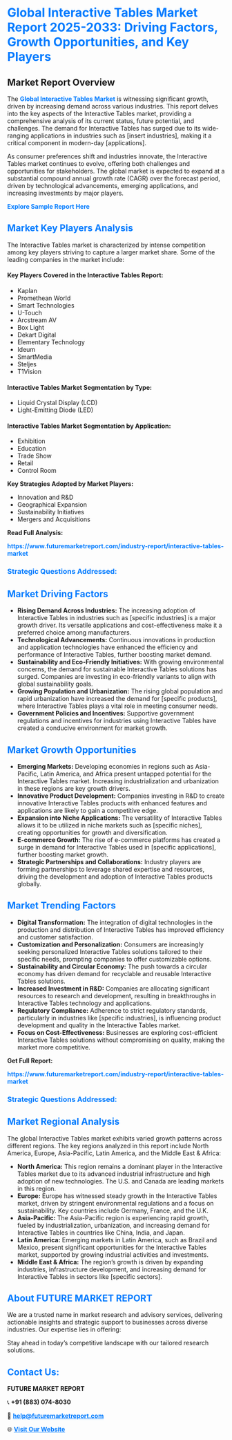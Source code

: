 <h1 style="color: #007BFF;">Global Interactive Tables Market Report 2025-2033: Driving Factors, Growth Opportunities, and Key Players</h1>

<section id="overview">
<h2>Market Report Overview</h2>
<p>The <a href="https://www.futuremarketreport.com/industry-report/interactive-tables-market" style="color: #007BFF; text-decoration: none;"><strong>Global Interactive Tables Market</strong></a> is witnessing significant growth, driven by increasing demand across various industries. This report delves into the key aspects of the Interactive Tables market, providing a comprehensive analysis of its current status, future potential, and challenges. The demand for Interactive Tables has surged due to its wide-ranging applications in industries such as [insert industries], making it a critical component in modern-day [applications].</p>
<p>As consumer preferences shift and industries innovate, the Interactive Tables market continues to evolve, offering both challenges and opportunities for stakeholders. The global market is expected to expand at a substantial compound annual growth rate (CAGR) over the forecast period, driven by technological advancements, emerging applications, and increasing investments by major players.</p>
</section>

<section id="overview">
<p><a href="https://www.futuremarketreport.com/request-sample/reportId=63406" style="color: #007BFF; text-decoration: none;"><strong>Explore Sample Report Here</strong></a></p>
</section>

<section id="key-players">
<h2 style="color: #007BFF;">Market Key Players Analysis</h2>
<p>The Interactive Tables market is characterized by intense competition among key players striving to capture a larger market share. Some of the leading companies in the market include:</p>
<h4>Key Players Covered in the Interactive Tables Report:</h4>
<ul><li>Kaplan</li><li>Promethean World</li><li>Smart Technologies</li><li>U-Touch</li><li>Arcstream AV</li><li>Box Light</li><li>Dekart Digital</li><li>Elementary Technology</li><li>Ideum</li><li>SmartMedia</li><li>Steljes</li><li>T1Vision</li></ul>
<h4>Interactive Tables Market Segmentation by Type:</h4>
<ul><li>Liquid Crystal Display (LCD)</li><li>Light-Emitting Diode (LED)</li></ul>

<h4>Interactive Tables Market Segmentation by Application:</h4>
<ul><li>Exhibition</li><li>Education</li><li>Trade Show</li><li>Retail</li><li>Control Room</li></ul>
<p><strong>Key Strategies Adopted by Market Players:</strong></p>
<ul>
<li>Innovation and R&D</li>
<li>Geographical Expansion</li>
<li>Sustainability Initiatives</li>
<li>Mergers and Acquisitions</li>
</ul>
</section>

<section>
<p><strong>Read Full Analysis: </strong></p><a href="https://www.futuremarketreport.com/industry-report/interactive-tables-market" style="color: #007BFF; text-decoration: none;"><strong>https://www.futuremarketreport.com/industry-report/interactive-tables-market</strong></a>
<h3 style="color: #007BFF;">Strategic Questions Addressed:</h3>
</section>

<section id="driving-factors">
<h2 style="color: #007BFF;">Market Driving Factors</h2>
<ul>
<li><strong>Rising Demand Across Industries:</strong> The increasing adoption of Interactive Tables in industries such as [specific industries] is a major growth driver. Its versatile applications and cost-effectiveness make it a preferred choice among manufacturers.</li>
<li><strong>Technological Advancements:</strong> Continuous innovations in production and application technologies have enhanced the efficiency and performance of Interactive Tables, further boosting market demand.</li>
<li><strong>Sustainability and Eco-Friendly Initiatives:</strong> With growing environmental concerns, the demand for sustainable Interactive Tables solutions has surged. Companies are investing in eco-friendly variants to align with global sustainability goals.</li>
<li><strong>Growing Population and Urbanization:</strong> The rising global population and rapid urbanization have increased the demand for [specific products], where Interactive Tables plays a vital role in meeting consumer needs.</li>
<li><strong>Government Policies and Incentives:</strong> Supportive government regulations and incentives for industries using Interactive Tables have created a conducive environment for market growth.</li>
</ul>
</section>

<section id="growth-opportunities">
<h2 style="color: #007BFF;">Market Growth Opportunities</h2>
<ul>
<li><strong>Emerging Markets:</strong> Developing economies in regions such as Asia-Pacific, Latin America, and Africa present untapped potential for the Interactive Tables market. Increasing industrialization and urbanization in these regions are key growth drivers.</li>
<li><strong>Innovative Product Development:</strong> Companies investing in R&D to create innovative Interactive Tables products with enhanced features and applications are likely to gain a competitive edge.</li>
<li><strong>Expansion into Niche Applications:</strong> The versatility of Interactive Tables allows it to be utilized in niche markets such as [specific niches], creating opportunities for growth and diversification.</li>
<li><strong>E-commerce Growth:</strong> The rise of e-commerce platforms has created a surge in demand for Interactive Tables used in [specific applications], further boosting market growth.</li>
<li><strong>Strategic Partnerships and Collaborations:</strong> Industry players are forming partnerships to leverage shared expertise and resources, driving the development and adoption of Interactive Tables products globally.</li>
</ul>
</section>

<section id="trending-factors">
<h2 style="color: #007BFF;">Market Trending Factors</h2>
<ul>
<li><strong>Digital Transformation:</strong> The integration of digital technologies in the production and distribution of Interactive Tables has improved efficiency and customer satisfaction.</li>
<li><strong>Customization and Personalization:</strong> Consumers are increasingly seeking personalized Interactive Tables solutions tailored to their specific needs, prompting companies to offer customizable options.</li>
<li><strong>Sustainability and Circular Economy:</strong> The push towards a circular economy has driven demand for recyclable and reusable Interactive Tables solutions.</li>
<li><strong>Increased Investment in R&D:</strong> Companies are allocating significant resources to research and development, resulting in breakthroughs in Interactive Tables technology and applications.</li>
<li><strong>Regulatory Compliance:</strong> Adherence to strict regulatory standards, particularly in industries like [specific industries], is influencing product development and quality in the Interactive Tables market.</li>
<li><strong>Focus on Cost-Effectiveness:</strong> Businesses are exploring cost-efficient Interactive Tables solutions without compromising on quality, making the market more competitive.</li>
</ul>
</section>

<section>
<p><strong>Get Full Report: </strong></p><a href="https://www.futuremarketreport.com/industry-report/interactive-tables-market" style="color: #007BFF; text-decoration: none;"><strong>https://www.futuremarketreport.com/industry-report/interactive-tables-market</strong></a>
<h3 style="color: #007BFF;">Strategic Questions Addressed:</h3>
</section>


<section id="regional-analysis">
<h2 style="color: #007BFF;">Market Regional Analysis</h2>
<p>The global Interactive Tables market exhibits varied growth patterns across different regions. The key regions analyzed in this report include North America, Europe, Asia-Pacific, Latin America, and the Middle East & Africa:</p>
<ul>
<li><strong>North America:</strong> This region remains a dominant player in the Interactive Tables market due to its advanced industrial infrastructure and high adoption of new technologies. The U.S. and Canada are leading markets in this region.</li>
<li><strong>Europe:</strong> Europe has witnessed steady growth in the Interactive Tables market, driven by stringent environmental regulations and a focus on sustainability. Key countries include Germany, France, and the U.K.</li>
<li><strong>Asia-Pacific:</strong> The Asia-Pacific region is experiencing rapid growth, fueled by industrialization, urbanization, and increasing demand for Interactive Tables in countries like China, India, and Japan.</li>
<li><strong>Latin America:</strong> Emerging markets in Latin America, such as Brazil and Mexico, present significant opportunities for the Interactive Tables market, supported by growing industrial activities and investments.</li>
<li><strong>Middle East & Africa:</strong> The region’s growth is driven by expanding industries, infrastructure development, and increasing demand for Interactive Tables in sectors like [specific sectors].</li>
</ul>
</section>

<footer>
<h2 style="color: #007BFF;">About FUTURE MARKET REPORT</h2>
<p>We are a trusted name in market research and advisory services, delivering actionable insights and strategic support to businesses across diverse industries. Our expertise lies in offering:</p>

<p>Stay ahead in today’s competitive landscape with our tailored research solutions.</p>

<h2 style="color: #007BFF;">Contact Us:</h2>
<p><strong>FUTURE MARKET REPORT</strong></p>
<p>📞 <strong>+91 (883) 074-8030</strong></p>
<p>📧 <strong><a href="mailto:help@futuremarketreport.com" style="color: #007BFF;">help@futuremarketreport.com</a></strong></p>
<p>🌐 <strong><a href="https://www.futuremarketreport.com/" style="color: #007BFF;">Visit Our Website</a></strong></p>
</footer>